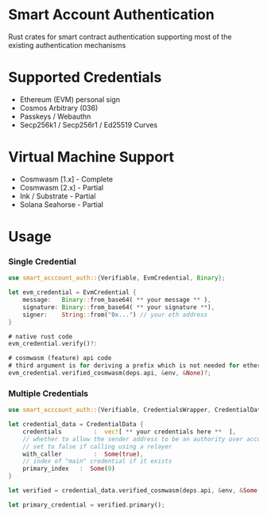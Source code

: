 # Smart Account Authentication

Rust crates for smart contract authentication supporting most of the existing authentication mechanisms


# Supported Credentials
- Ethereum (EVM) personal sign
- Cosmos Arbitrary (036)
- Passkeys / Webauthn
- Secp256k1 / Secp256r1 / Ed25519 Curves

# Virtual Machine Support
- Cosmwasm [1.x]  -  Complete
- Cosmwasm [2.x]  -  Partial
- Ink / Substrate -  Partial
- Solana Seahorse -  Partial


# Usage 

### Single Credential
```rust
use smart_acccount_auth::{Verifiable, EvmCredential, Binary};

let evm_credential = EvmCredential {
    message:   Binary::from_base64( ** your message ** ),
    signature: Binary::from_base64( ** your signature **),
    signer:    String::from("0x...") // your eth address
}

# native rust code
evm_credential.verify()?:

# cosmwasm (feature) api code
# third argument is for deriving a prefix which is not needed for ethereum
evm_credential.verified_cosmwasm(deps.api, &env, &None)?;
```

### Multiple Credentials

```rust
use smart_acccount_auth::{Verifiable, CredentialsWrapper, CredentialData};

let credential_data = CredentialData {
    credentials         :  vec![ ** your credentials here **  ],
    // whether to allow the sender address to be an authority over account
    // set to false if calling using a relayer 
    with_caller         :  Some(true),
    // index of "main" credential if it exists
    primary_index   :  Some(0)
}

let verified = credential_data.verified_cosmwasm(deps.api, &env, &Some(info)?;

let primary_credential = verified.primary();

```
